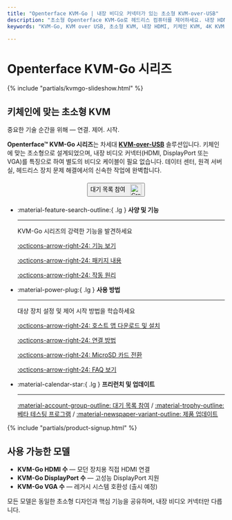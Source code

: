 ```yaml
---
title: "Openterface KVM-Go | 내장 비디오 커넥터가 있는 초소형 KVM-over-USB"
description: "초소형 Openterface KVM-Go로 헤드리스 컴퓨터를 제어하세요. 내장 HDMI/DP/VGA 커넥터로 케이블 불필요. 키체인 크기의 KVM-over-USB 솔루션, 4K 지원, IT 전문가와 개발자용."
keywords: "KVM-Go, KVM over USB, 초소형 KVM, 내장 HDMI, 키체인 KVM, 4K KVM, 헤드리스 제어, USB KVM, 휴대용 KVM, DisplayPort KVM, VGA KVM, IT 도구, 서버 관리"

---
```


# **Openterface KVM-Go 시리즈**

{% include "partials/kvmgo-slideshow.html" %}

<div class="slogan-highlight">
  <h2 class="slogan-text">키체인에 맞는 초소형 KVM</h2>
  <div class="slogan-subtitle">중요한 기술 순간을 위해 — 연결. 제어. 시작.</div>
</div>

**Openterface™ KVM-Go 시리즈**는 차세대 [**KVM-over-USB**](/faq/kvm-over-usb/) 솔루션입니다. 키체인에 맞는 초소형으로 설계되었으며, 내장 비디오 커넥터(HDMI, DisplayPort 또는 VGA)를 특징으로 하여 별도의 비디오 케이블이 필요 없습니다. 데이터 센터, 원격 서버실, 헤드리스 장치 문제 해결에서의 신속한 작업에 완벽합니다.

<div style="text-align: center; margin: 20px 0;">
  <button class="md-button" onclick="window.open('{{ config.extra.kvmgo_purchase_link }}', '_blank')">
    대기 목록 참여
    <img 
      class="skip-lightbox"
      src="https://assets.openterface.com/images/trademark/crowd-supply.svg" 
      alt="Crowd Supply" 
      style="vertical-align: middle; height: 26px; margin-left: 8px;">
  </button>
</div>

<div class="grid cards" markdown>

-   :material-feature-search-outline:{ .lg } __사양 및 기능__

    ---

    KVM-Go 시리즈의 강력한 기능을 발견하세요

    [:octicons-arrow-right-24: 기능 보기](/product/kvm-go/features)

    [:octicons-arrow-right-24: 패키지 내용](/product/kvm-go/whats-in-the-box/)

    [:octicons-arrow-right-24: 작동 원리](/faq/kvm-over-usb/)


-   :material-power-plug:{ .lg } __사용 방법__

    ---

    대상 장치 설정 및 제어 시작 방법을 학습하세요

    [:octicons-arrow-right-24: 호스트 앱 다운로드 및 설치](/app)

    [:octicons-arrow-right-24: 연결 방법](/product/kvm-go/how-to-connect)

    [:octicons-arrow-right-24: MicroSD 카드 전환](/product/kvm-go/microsd-switch)

    [:octicons-arrow-right-24: FAQ 보기](/product/kvm-go/faq)

</div>


<div class="grid cards" markdown>

-   :material-calendar-star:{ .lg } __프리런치 및 업데이트__

    ---

    [:material-account-group-outline: 대기 목록 참여](https://forms.gle/yaS1F5E5MSo8DWNZ6) / [:material-trophy-outline: 베타 테스팅 프로그램](https://forms.gle/yaS1F5E5MSo8DWNZ6) / [:material-newspaper-variant-outline: 제품 업데이트](/product/kvm-go/updates)

</div>

{% include "partials/product-signup.html" %}

## 사용 가능한 모델

- **KVM-Go HDMI 수** — 모던 장치용 직접 HDMI 연결
- **KVM-Go DisplayPort 수** — 고성능 DisplayPort 지원  
- **KVM-Go VGA 수** — 레거시 시스템 호환성 (출시 예정)

모든 모델은 동일한 초소형 디자인과 핵심 기능을 공유하며, 내장 비디오 커넥터만 다릅니다.

